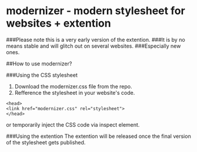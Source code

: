 # modernizer - modern stylesheet for websites + extention
###Please note this is a very early version of the extention. 
###It is by no means stable and will glitch out on several websites.
###Especially new ones.

##How to use modernizer?

###Using the CSS stylesheet
1. Download the modernizer.css file from the repo. 
2. Refference the stylesheet in your website's code.
```
<head>
<link href="modernizer.css" rel="stylesheet"> 
</head>
```

or temporarily inject the CSS code via inspect element.

###Using the extention
The extention will be released once the final version of the stylesheet gets published.